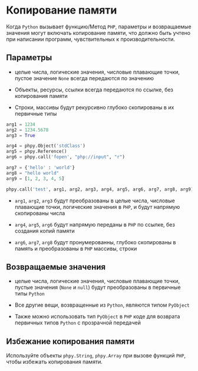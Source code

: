 # Копирование памяти

Когда `Python` вызывает функцию/Метод `PHP`, параметры и возвращаемые значения могут включать копирование памяти, что должно быть учтено при написании программ, чувствительных к производительности.

## Параметры

- целые числа, логические значения, числовые плавающие точки, пустое значение `None` всегда передаются по значению

- Объекты, ресурсы, ссылки всегда передаются по ссылке, без копирования памяти
- Строки, массивы будут рекурсивно глубоко скопированы в их первичные типы

```python
arg1 = 1234
arg2 = 1234.5678
arg3 = True

arg4 = phpy.Object('stdClass')
arg5 = phpy.Reference()
arg6 = phpy.call('fopen', "php://input", "r")

arg7 = {'hello' : 'world'}
arg8 = "hello world"
arg9 = [1, 2, 3, 4, 5]

phpy.call('test', arg1, arg2, arg3, arg4, arg5, arg6, arg7, arg8, arg9)
```

- `arg1`, `arg2`, `arg3` будут преобразованы в целые числа, числовые плавающие точки, логические значения в `PHP`, и будут напрямую скопированы числа

- `arg4`, `arg5`, `arg6` будут напрямую переданы в `PHP` по ссылке, без создания копий памяти
- `arg6`, `arg7`, `arg8` будут пронумерованны, глубоко скопированы в память и преобразованы в `PHP` массивы, строки

## Возвращаемые значения

- целые числа, логические значения, числовые плавающие точки, пустые значения (`None` и `null`) будут преобразованы в первичные типы `Python`

- Все другие вещи, возвращенные из `Python`, являются типом `PyObject`
- Также можно использовать тип `PyObject` в `PHP` коде для возврата первичных типов `Python` с прозрачной передачей

## Избежание копирования памяти
Используйте объекты `phpy.String`, `phpy.Array` при вызове функций `PHP`, чтобы избежать копирования памяти.
